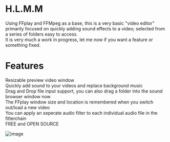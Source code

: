 # H.L.M.M
Using FFplay and FFMpeg as a base, this is a very basic "video editor" 
primarily focused on quickly adding sound effects to a video; selected from a series of folders easy to access. <br>
It is very much a work in progress, let me now if you want a feature or something fixed.

# Features
Resizable preview video window<br>
Quickly add sound to your videos and replace background music<br>
Drag and Drop file input support, you can also drag a folder into the sound browser window now<br>
The FFplay window size and location is remembered when you switch out/load a new video<br>
You can apply an seperate audio filter to each individual audio file in the filterchain<br>
FREE and OPEN SOURCE<br>

![image](https://github.com/g-l-i-t-c-h-o-r-s-e/H.L.M.M/assets/17163949/60f7d021-8508-46cc-b2fa-d276456d2e3f)
